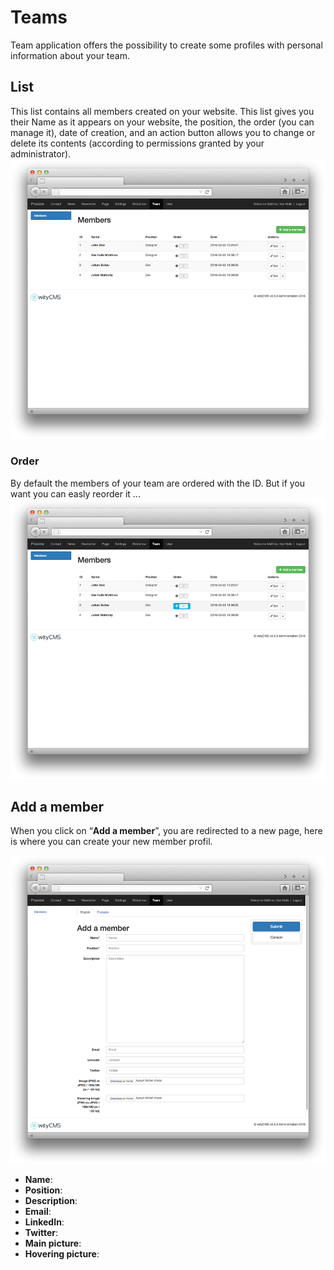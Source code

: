 # Teams

Team application offers the possibility to create some profiles with personal information about your team. 

## List

This list contains all members created on your website. This list gives you their Name as it appears on your website, the position, the order (you can manage it), date of creation, and an action button allows you to change or delete its contents (according to permissions granted by your administrator).
![](team-01.png)
### Order

By default the members of your team are ordered with the ID. But if you want you can easly reorder it ...
![](team-03.png)

## Add a member

When you click on “**Add a member**”, you are redirected to a new page, here is where you can create your new member profil.

![](team-02.png)

* **Name**:
* **Position**:
* **Description**:
* **Email**:
* **LinkedIn**:
* **Twitter**:
* **Main picture**:
* **Hovering picture**:
 

 
